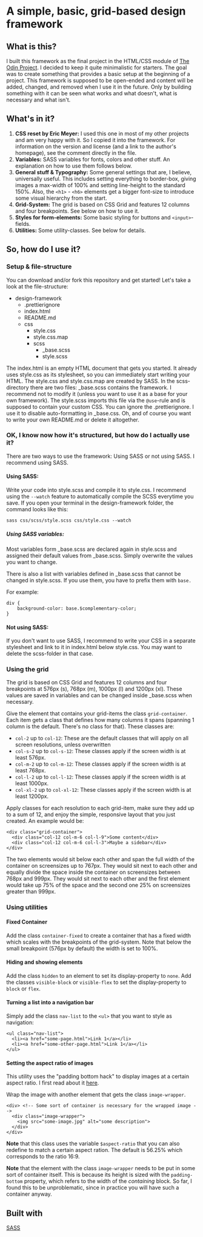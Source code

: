 # A simple, basic, grid-based design framework

## What is this?

I built this framework as the final project in the HTML/CSS module of [The Odin Project](https://www.theodinproject.com). I decided to keep it quite minimalistic for starters. The goal was to create something that provides a basic setup at the beginning of a project. This framework is supposed to be open-ended and content will be added, changed, and removed when I use it in the future. Only by building something with it can be seen what works and what doesn't, what is necessary and what isn't.

## What's in it?

1. **CSS reset by Eric Meyer:** I used this one in most of my other projects and am very happy with it. So I copied it into the framework. For information on the version and license (and a link to the author's homepage), see the comment directly in the file.
2. **Variables:** SASS variables for fonts, colors and other stuff. An explanation on how to use them follows below.
3. **General stuff & Typography:** Some general settings that are, I believe, universally useful. This includes setting everything to border-box, giving images a max-width of 100% and setting line-height to the standard 150%. Also, the `<h1>` - `<h6>` elements get a bigger font-size to introduce some visual hierarchy from the start.
4. **Grid-System:** The grid is based on CSS Grid and features 12 columns and four breakpoints. See below on how to use it.
5. **Styles for form-elements:** Some basic styling for buttons and `<input>`-fields.
6. **Utilities:** Some utility-classes. See below for details.

## So, how do I use it?

### Setup & file-structure

You can download and/or fork this repository and get started! Let's take a look at the file-structure:

- design-framework
  - .prettierignore
  - index.html
  - README.md
  - css
    - style.css
    - style.css.map
    - scss
      - \_base.scss
      - style.scss

The index.html is an empty HTML document that gets you started. It already uses style.css as its stylesheet, so you can immediately start writing your HTML.
The style.css and style.css.map are created by SASS. In the scss-directory there are two files: \_base.scss contains the framework. I recommend not to modify it (unless you want to use it as a base for your own framework). The style.scss imports this file via the `@use`-rule and is supposed to contain your custom CSS.
You can ignore the .prettierignore. I use it to disable auto-formatting in \_base.css. Oh, and of course you want to write your own README.md or delete it altogether.

### OK, I know now how it's structured, but how do I actually use it?

There are two ways to use the framework: Using SASS or not using SASS. I recommend using SASS.

#### Using SASS:

Write your code into style.scss and compile it to style.css. I recommend using the `--watch` feature to automatically compile the SCSS everytime you save. If you open your terminal in the design-framework folder, the command looks like this:

```
sass css/scss/style.scss css/style.css --watch
```

##### Using SASS variables:

Most variables form \_base.scss are declared again in style.scss and assigned their default values from \_base.scss. Simply overwrite the values you want to change.

There is also a list with variables defined in \_base.scss that cannot be changed in style.scss. If you use them, you have to prefix them with `base.`

For example:

```
div {
    background-color: base.$complementary-color;
}
```

#### Not using SASS:

If you don't want to use SASS, I recommend to write your CSS in a separate stylesheet and link to it in index.html below style.css. You may want to delete the scss-folder in that case.

### Using the grid

The grid is based on CSS Grid and features 12 columns and four breakpoints at 576px (s), 768px (m), 1000px (l) and 1200px (xl). These values are saved in variables and can be changed inside \_base.scss when necessary.

Give the element that contains your grid-items the class `grid-container`. Each item gets a class that defines how many columns it spans (spanning 1 column is the default. There's no class for that). These classes are:

- `col-2` up to `col-12`: These are the default classes that will apply on all screen resolutions, unless overwritten
- `col-s-2` up to `col-s-12`: These classes apply if the screen width is at least 576px.
- `col-m-2` up to `col-m-12`: These classes apply if the screen width is at least 768px.
- `col-l-2` up to `col-l-12`: These classes apply if the screen width is at least 1000px.
- `col-xl-2` up to `col-xl-12`: These classes apply if the screen width is at least 1200px.

Apply classes for each resolution to each grid-item, make sure they add up to a sum of 12, and enjoy the simple, responsive layout that you just created. An example would be:

```
<div class="grid-container">
  <div class="col-12 col-m-6 col-l-9">Some content</div>
  <div class="col-12 col-m-6 col-l-3">Maybe a sidebar</div>
</div>
```

The two elements would sit below each other and span the full width of the container on screensizes up to 767px.
They would sit next to each other and equally divide the space inside the container on screensizes between 768px and 999px.
They would sit next to each other and the first element would take up 75% of the space and the second one 25% on screensizes greater than 999px.

### Using utilities

#### Fixed Container

Add the class `container-fixed` to create a container that has a fixed width which scales with the breakpoints of the grid-system. Note that below the small breakpoint (576px by default) the width is set to 100%.

#### Hiding and showing elements

Add the class `hidden` to an element to set its display-property to `none`. Add the classes `visible-block` or `visible-flex` to set the display-property to `block` or `flex`.

#### Turning a list into a navigation bar

Simply add the class `nav-list` to the `<ul>` that you want to style as navigation:

```
<ul class="nav-list">
  <li><a href="some-page.html">Link 1</a></li>
  <li><a href="some-other-page.html">Link 1</a></li>
</ul>
```

#### Setting the aspect ratio of images

This utility uses the "padding bottom hack" to display images at a certain aspect ratio. I first read about it [here](https://www.smashingmagazine.com/2013/09/responsive-images-performance-problem-case-study/).

Wrap the image with another element that gets the class `image-wrapper`.

```
<div> <!-- Some sort of container is necessary for the wrapped image -->
  <div class="image-wrapper">
    <img src="some-image.jpg" alt="some description">
  </div>
</div>
```

**Note** that this class uses the variable `$aspect-ratio` that you can also redefine to match a certain aspect ration. The default is 56.25% which corresponds to the ratio 16:9.

**Note** that the element with the class `image-wrapper` needs to be put in some sort of container itself. This is because its height is sized with the `padding-bottom` property, which refers to the width of the _containing_ block. So far, I found this to be unproblematic, since in practice you will have such a container anyway.

## Built with

[SASS](https://sass-lang.com/)
